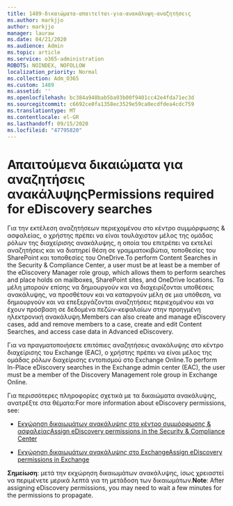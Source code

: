 ```yaml
---
title: 1489-δικαιώματα-απαιτείται-για-ανακάλυψη-αναζητήσεις
ms.author: markjjo
author: markjjo
manager: lauraw
ms.date: 04/21/2020
ms.audience: Admin
ms.topic: article
ms.service: o365-administration
ROBOTS: NOINDEX, NOFOLLOW
localization_priority: Normal
ms.collection: Adm_O365
ms.custom: 1489
ms.assetid: ''
ms.openlocfilehash: bc384a948bab5ba93b00f9401cc42e4fda71ec3d
ms.sourcegitcommit: c6692ce0fa1358ec3529e59ca0ecdfdea4cdc759
ms.translationtype: MT
ms.contentlocale: el-GR
ms.lasthandoff: 09/15/2020
ms.locfileid: "47795820"
---
```

# <a name="permissions-required-for-ediscovery-searches"></a><span data-ttu-id="1aca6-102">Απαιτούμενα δικαιώματα για αναζητήσεις ανακάλυψης</span><span class="sxs-lookup"><span data-stu-id="1aca6-102">Permissions required for eDiscovery searches</span></span>

<span data-ttu-id="1aca6-103">Για την εκτέλεση αναζητήσεων περιεχομένου στο κέντρο συμμόρφωσης & ασφαλείας, ο χρήστης πρέπει να είναι τουλάχιστον μέλος της ομάδας ρόλων της διαχείρισης ανακάλυψης, η οποία του επιτρέπει να εκτελεί αναζητήσεις και να διατηρεί θέση σε γραμματοκιβώτια, τοποθεσίες του SharePoint και τοποθεσίες του OneDrive.</span><span class="sxs-lookup"><span data-stu-id="1aca6-103">To perform Content Searches in the Security & Compliance Center, a user must be at least be a member of the eDiscovery Manager role group, which allows them to perform searches and place holds on mailboxes, SharePoint sites, and OneDrive locations.</span></span> <span data-ttu-id="1aca6-104">Τα μέλη μπορούν επίσης να δημιουργούν και να διαχειρίζονται υποθέσεις ανακάλυψης, να προσθέτουν και να καταργούν μέλη σε μια υπόθεση, να δημιουργούν και να επεξεργάζονται αναζητήσεις περιεχομένου και να έχουν πρόσβαση σε δεδομένα πεζών-κεφαλαίων στην προηγμένη ηλεκτρονική ανακάλυψη.</span><span class="sxs-lookup"><span data-stu-id="1aca6-104">Members can also create and manage eDiscovery cases, add and remove members to a case, create and edit Content Searches, and access case data in Advanced eDiscovery.</span></span>

<span data-ttu-id="1aca6-105">Για να πραγματοποιήσετε επιτόπιες αναζητήσεις ανακάλυψης στο κέντρο διαχείρισης του Exchange (EAC), ο χρήστης πρέπει να είναι μέλος της ομάδας ρόλων διαχείρισης εντοπισμού στο Exchange Online.</span><span class="sxs-lookup"><span data-stu-id="1aca6-105">To perform In-Place eDiscovery searches in the Exchange admin center (EAC), the user must be a member of the Discovery Management role group in Exchange Online.</span></span>

<span data-ttu-id="1aca6-106">Για περισσότερες πληροφορίες σχετικά με τα δικαιώματα ανακάλυψης, ανατρέξτε στα θέματα:</span><span class="sxs-lookup"><span data-stu-id="1aca6-106">For more information about eDiscovery permissions, see:</span></span> 

- [<span data-ttu-id="1aca6-107">Εκχώρηση δικαιωμάτων ανακάλυψης στο κέντρο συμμόρφωσης & ασφαλείας</span><span class="sxs-lookup"><span data-stu-id="1aca6-107">Assign eDiscovery permissions in the Security & Compliance Center</span></span>](https://docs.microsoft.com/microsoft-365/compliance/assign-ediscovery-permissions)

- [<span data-ttu-id="1aca6-108">Εκχώρηση δικαιωμάτων ανακάλυψης στο Exchange</span><span class="sxs-lookup"><span data-stu-id="1aca6-108">Assign eDiscovery permissions in Exchange</span></span>](https://docs.microsoft.com/exchange/security-and-compliance/in-place-ediscovery/assign-ediscovery-permissions)

<span data-ttu-id="1aca6-109">**Σημείωση**: μετά την εκχώρηση δικαιωμάτων ανακάλυψης, ίσως χρειαστεί να περιμένετε μερικά λεπτά για τη μετάδοση των δικαιωμάτων.</span><span class="sxs-lookup"><span data-stu-id="1aca6-109">**Note**: After assigning eDiscovery permissions, you may need to wait a few minutes for the permissions to propagate.</span></span>
